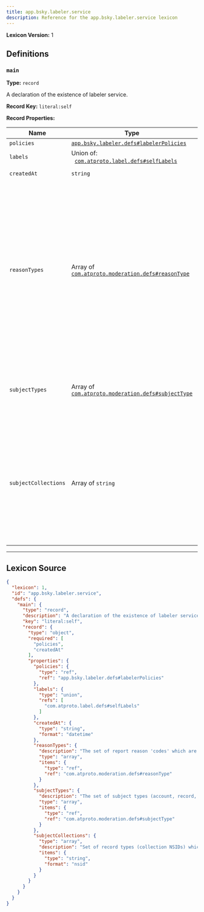 ```yaml
---
title: app.bsky.labeler.service
description: Reference for the app.bsky.labeler.service lexicon
---
```

**Lexicon Version:** 1

## Definitions

<a name="main"></a>
### `main`

**Type:** `record`

A declaration of the existence of labeler service.

**Record Key:** `literal:self`

**Record Properties:**

| Name | Type | Req'd  | Description | Constraints |
|------|------|----------|-------------|-------------|
| `policies` | [`app.bsky.labeler.defs#labelerPolicies`](/lexicons/app/bsky/labeler/app-bsky-labeler-defs#labelerpolicies) | ✅  |  |  |
| `labels` | Union of:<br/>&nbsp;&nbsp;[`com.atproto.label.defs#selfLabels`](/lexicons/com/atproto/label/com-atproto-label-defs#selflabels) | ❌  |  |  |
| `createdAt` | `string` | ✅  |  | Format: `datetime` |
| `reasonTypes` | Array of [`com.atproto.moderation.defs#reasonType`](/lexicons/com/atproto/moderation/com-atproto-moderation-defs#reasontype) | ❌  | The set of report reason 'codes' which are in-scope for this service to review and action. These usually align to policy categories. If not defined (distinct from empty array), all reason types are allowed. |  |
| `subjectTypes` | Array of [`com.atproto.moderation.defs#subjectType`](/lexicons/com/atproto/moderation/com-atproto-moderation-defs#subjecttype) | ❌  | The set of subject types (account, record, etc) this service accepts reports on. |  |
| `subjectCollections` | Array of `string` | ❌  | Set of record types (collection NSIDs) which can be reported to this service. If not defined (distinct from empty array), default is any record type. |  |

---

## Lexicon Source
```json
{
  "lexicon": 1,
  "id": "app.bsky.labeler.service",
  "defs": {
    "main": {
      "type": "record",
      "description": "A declaration of the existence of labeler service.",
      "key": "literal:self",
      "record": {
        "type": "object",
        "required": [
          "policies",
          "createdAt"
        ],
        "properties": {
          "policies": {
            "type": "ref",
            "ref": "app.bsky.labeler.defs#labelerPolicies"
          },
          "labels": {
            "type": "union",
            "refs": [
              "com.atproto.label.defs#selfLabels"
            ]
          },
          "createdAt": {
            "type": "string",
            "format": "datetime"
          },
          "reasonTypes": {
            "description": "The set of report reason 'codes' which are in-scope for this service to review and action. These usually align to policy categories. If not defined (distinct from empty array), all reason types are allowed.",
            "type": "array",
            "items": {
              "type": "ref",
              "ref": "com.atproto.moderation.defs#reasonType"
            }
          },
          "subjectTypes": {
            "description": "The set of subject types (account, record, etc) this service accepts reports on.",
            "type": "array",
            "items": {
              "type": "ref",
              "ref": "com.atproto.moderation.defs#subjectType"
            }
          },
          "subjectCollections": {
            "type": "array",
            "description": "Set of record types (collection NSIDs) which can be reported to this service. If not defined (distinct from empty array), default is any record type.",
            "items": {
              "type": "string",
              "format": "nsid"
            }
          }
        }
      }
    }
  }
}
```
